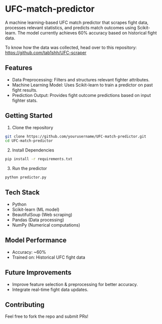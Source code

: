 # UFC-match-predictor
A machine learning-based UFC match predictor that scrapes fight data, processes relevant statistics, and predicts match outcomes using Scikit-learn. 
The model currently achieves 60% accuracy based on historical fight data.

To know how the data was collected, head over to this repository: https://github.com/tab1shh/UFC-scraper

## Features
- Data Preprocessing: Filters and structures relevant fighter attributes.
- Machine Learning Model: Uses Scikit-learn to train a predictor on past fight results.
- Prediction Output: Provides fight outcome predictions based on input fighter stats.

## Getting Started
1. Clone the repository
```bash
git clone https://github.com/yourusername/UFC-match-predictor.git
cd UFC-match-predictor
```

2. Install Dependencies
```bash
pip install -r requirements.txt
```

3. Run the predictor
```bash
python predictor.py
```

## Tech Stack
- Python
- Scikit-learn (ML model)
- BeautifulSoup (Web scraping)
- Pandas (Data processing)
- NumPy (Numerical computations)

## Model Performance
- Accuracy: ~60%
- Trained on: Historical UFC fight data

## Future Improvements
- Improve feature selection & preprocessing for better accuracy.
- Integrate real-time fight data updates.

## Contributing 
Feel free to fork the repo and submit PRs!